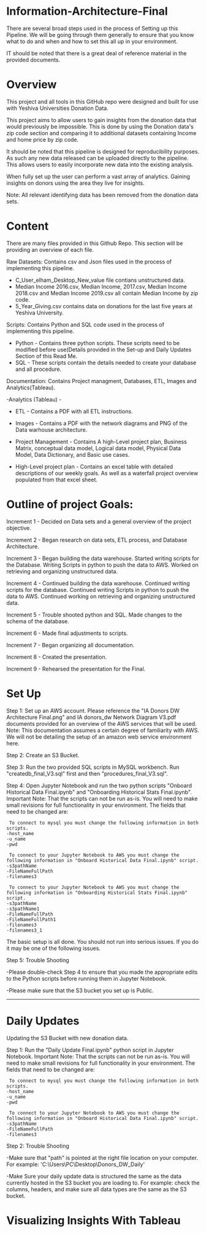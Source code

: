 # Information-Architecture-Final

There are several broad steps used in the process of Setting up this Pipeline. We will be going through them generally to ensure that you know what to do and when and how to set this all up in your environment.

IT should be noted that there is a great deal of reference material in the provided documents.

# Overview

This project and all tools in this GitHub repo were designed and built for use with Yeshiva Universities Donation Data. 

This project aims to allow users to gain insights from the donation data that would previously be impossible. This is done by using the Donation data's zip code section and comparing it to additional datasets containing Income and home price by zip code.

It should be noted that this pipeline is designed for reproducibility purposes. As such any new data released can be uploaded directly to the pipeline.  This allows users to easily incorporate new data into the existing analysis.

When fully set up the user can perform a vast array of analytics. Gaining insights on donors using the area they live for insights.

Note: All relevant identifying data has been removed from the donation data sets.


# Content 

There are many files provided in this Github Repo. This section will be providing an overview of each file.

Raw Datasets: Contains csv and Json files used in the process of implementing this pipeline. 

- C_User_elham_Desktop_New_value file contians unstructured data.
- Median Income 2016.csv, Median Income, 2017.csv, Median Income 2018.csv and Median Income 2019.csv all contain Median Income by zip code.
- 5_Year_Giving.csv contains data on donations for the last five years at Yeshiva University.

Scripts: Contains Python and SQL code used in the process of implementing this pipeline. 

- Python - Contains three python scripts. These scripts need to be modified before use(Details provided in the Set-up and Daily Updates Section of this Read Me.
- SQL - These scripts contain the details needed to create your database and all procedure.

Documentation: Contains Project managment, Databases, ETL, Images and Analytics(Tableau).  

-Analytics (Tableau) - 

- ETL - Contains a PDF with all ETL instructions.

- Images - Contains a PDF with the network diagrams and PNG of the Data warhouse architecture.

- Project Management - Contains A high-Level project plan, Business Matrix, conceptual data model, Logical data model, Physical Data Model, Data Dictionary, and Basic use cases. 

- High-Level project plan - Contains an excel table with detailed descriptions of our weekly goals. As well as a waterfall project overview populated from that excel sheet.

# Outline of project Goals: 

Increment 1 - Decided on Data sets and a general overview of the project objective.

Increment 2 - Began research on data sets, ETL process, and Database Architecture.

Increment 3 - Began building the data warehouse. Started writing scripts for the Database. Writing Scripts in python to push the data to AWS. Worked on retrieving and organizing unstructured data.

Increment 4 - Continued building the data warehouse. Continued writing scripts for the database. Continued writing Scripts in python to push the data to AWS. Continued working on retrieving and organizing unstructured data.

Increment 5 - Trouble shooted python and SQL. Made changes to the schema of the database. 

Increment 6 - Made final adjustments to scripts.

Increment 7 - Began organizing all documentation.

Increment 8 - Created the presentation.

Increment 9 - Rehearsed the presentation for the Final.


# Set Up

Step 1: Set up an AWS account. Please reference the "IA Donors DW Architecture Final.png" and IA donors_dw Network Diagram V3.pdf documents provided for an    overview of the AWS services that will be used. Note: This documentation assumes a certain degree of familiarity with AWS. We will not be detailing the setup of an amazon web service environment here.

Step 2: Create an S3 Bucket. 

Step 3: Run the two provided SQL scripts in MySQL workbench. Run "createdb_final_V3.sql" first and then "procedures_final_V3.sql".

Step 4: Open Jupyter Notebook and run the two python scripts "Onboard Historical Data Final.ipynb" and "Onboarding Historical Stats Final.ipynb". Important Note: That the scripts can not be run as-is. You will need to make small revisions for full functionality in your environment. The fields that need to be changed are:
        
     To connect to mysql you must change the following information in both scripts. 
    -host_name 
    -u_name
    -pwd
        
     To connect to your Jupyter Notebook to AWS you must change the following information in "Onboard Historical Data Final.ipynb" script. 
    -s3pathName 
    -FileNameFullPath
    -filenames3
        
     To connect to your Jupyter Notebook to AWS you must change the following information in "Onboarding Historical Stats Final.ipynb" script. 
    -s3pathName 
    -s3pathName1
    -FileNameFullPath
    -FileNameFullPath1
    -filenames3 
    -filenames3_1
        
The basic setup is all done. You should not run into serious issues. If you do it may be one of the following issues.

Step 5: Trouble Shooting 

-Please double-check Step 4 to ensure that you made the appropriate edits to the Python scripts before running them in Jupyter Notebook. 

-Please make sure that the S3 bucket you set up is Public.

---


# Daily Updates 

Updating the S3 Bucket with new donation data.

Step 1: Run the "Daily Update Final.ipynb" python script in Jupyter Notebook. Important Note: That the scripts can not be run as-is. You will need to make small revisions for full functionality in your environment. The fields that need to be changed are:
        
     To connect to mysql you must change the following information in both scripts. 
    -host_name 
    -u_name
    -pwd
        
     To connect to your Jupyter Notebook to AWS you must change the following information in "Onboard Historical Data Final.ipynb" script. 
    -s3pathName 
    -FileNameFullPath
    -filenames3
        

Step 2: Trouble Shooting 

-Make sure that "path" is pointed at the right file location on your computer. For example: 'C:\Users\PC\Desktop\Donors_DW_Daily'

-Make Sure your daily update data is structured the same as the data currently hosted in the S3 bucket you are loading to. For example: check the columns, headers, and make sure all data types are the same as the S3 bucket.


# Visualizing Insights With Tableau
        
